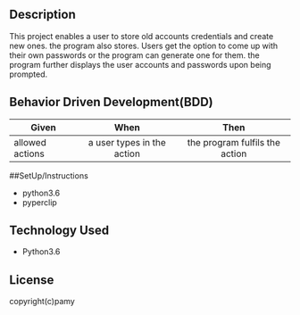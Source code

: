 ## Description
This project enables a user to store old accounts credentials and
create new ones. the program also stores. Users get the option to come up with
their own passwords or the program can generate one for them. the program further
displays the user accounts and passwords upon being prompted.
## Behavior Driven Development(BDD)
| Given                 | When                       | Then                              |
  | ----------------------|:--------------------------:|:---------------------------------:|
  | allowed actions       | a user types in the action | the program fulfils the action    |
  
##SetUp/Instructions
   
   * python3.6
   * pyperclip
## Technology Used
* Python3.6
## License
   copyright(c)pamy
